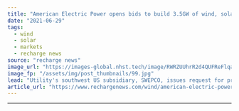 ```yaml
---
title: "American Electric Power opens bids to build 3.5GW of wind, solar and storage in US southwest"
date: "2021-06-29"
tags: 
  - wind
  - solar
  - markets
  - recharge news
source: "recharge news"
image_url: "https://images-global.nhst.tech/image/RWRZUUhrR2d4QUFReFlqaG9RUmNRcHJSeHV0UGc0NVUvdVpZZVhHTVMzbz0=/nhst/binary/010b9078e67cc5a3a9d70496529c2a3d"
image_fp: "/assets/img/post_thumbnails/99.jpg"
lead: "Utility's southwest US subsidiary, SWEPCO, issues request for proposals that will result in massive renewables construction campaign across six states"
article_url: "https://www.rechargenews.com/wind/american-electric-power-opens-bids-to-build-3-5gw-of-wind-solar-and-storage-in-us-southwest/2-1-1032604"
---
```


---

